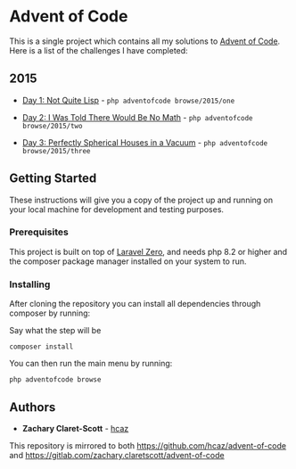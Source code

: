 # Advent of Code

This is a single project which contains all my solutions to [Advent of Code](https://adventofcode.com/). Here is a list of the challenges I have completed:

## 2015

- [Day 1: Not Quite Lisp](https://adventofcode.com/2015/day/1) - `php adventofcode browse/2015/one
  `
- [Day 2: I Was Told There Would Be No Math](https://adventofcode.com/2015/day/2) - `php adventofcode browse/2015/two`

- [Day 3: Perfectly Spherical Houses in a Vacuum](https://adventofcode.com/2015/day/3) - `php adventofcode browse/2015/three
  `

## Getting Started

These instructions will give you a copy of the project up and running on
your local machine for development and testing purposes.

### Prerequisites

This project is built on top of [Laravel Zero](https://github.com/laravel-zero/laravel-zero), and needs php 8.2 or higher and the composer package manager installed on your system to run.

### Installing

After cloning the repository you can install all dependencies through composer by running:

Say what the step will be

    composer install

You can then run the main menu by running:

    php adventofcode browse

## Authors

- **Zachary Claret-Scott** -
  [hcaz](https://github.com/hcaz)
  
This repository is mirrored to both https://github.com/hcaz/advent-of-code and https://gitlab.com/zachary.claretscott/advent-of-code
